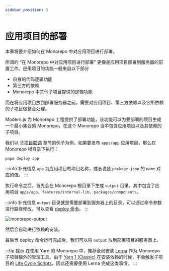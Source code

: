 ```yaml
---
sidebar_position: 5
---
```


# 应用项目的部署

本章将要介绍如何在 Monorepo 中对应用项目进行部署。

所谓的 “在 Monorepo 中对应用项目进行部署” 更像是应用项目部署到服务器的前置工作。应用项目的功能一般来自以下部分

- 自身的代码逻辑功能
- 第三方的依赖
- Monorepo 中其他子项目提供的逻辑功能

而在将应用项目放到部署服务器之前，需要对应用项目、第三方依赖以及它所依赖的子项目做整合处理。

Modern.js 为 Monorepo 工程提供了部署功能，该功能可以为要部署的项目生成一个最小集合的 Monorepo，在这个 Monorepo 当中包含应用项目以及其依赖的子项目。

我们以 [子项目联调](/docs/guides/features/monorepo/sub-project-interface) 章节的例子为例，如果要发布 `apps/app` 应用项目，那么在 Monorepo 根目录下执行：

```
pnpm deploy app
```

:::info 补充信息
`app` 为应用项目的项目名称，或者说是 `package.json` 的 `name` 对应的值。
:::

执行命令之后，首先会在 Monorepo 根目录下生成 `output` 目录，其中包含了应用项目 `apps/app`、`features/internal-lib`、`packages/components`。

:::info 补充信息
`output` 目录就是需要部署到服务器上的目录，可以通过命令参数进行路径修改。可以查看 [deploy 命令](/docs/apis/commands/monorepo/deploy)。
:::

![monorepo-output](/img/guides/features/monorepo/monorepo-output.png)

然后会自动进行依赖的安装。

最后当 deploy 命令运行完成后，我们可以将 `output` 放到部署项目的服务器上。

:::tip 提示
在使用 Yarn 的 Monorepo 中，推荐全局安装 [Lerna](https://github.com/lerna/lerna) 作为 Monorepo 子项目额外的管理工具。由于 [Yarn 1 (Classic) ](https://classic.yarnpkg.com/lang/en/) 在安装依赖的时候，不会触发子项目的 [Life Cycle Scripts](https://docs.npmjs.com/cli/v7/using-npm/scripts#life-cycle-scripts)，因此还需要使用 Lerna 完成这类事情。
:::
